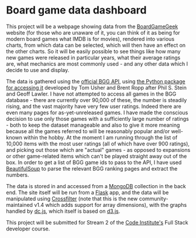 # Board game data dashboard

This project will be a webpage showing data from the [BoardGameGeek](https://www.boardgamegeek.com) website (for those who are unaware of it, you can think of it as being for modern board games what IMDB is for movies), rendered into various charts, from which data can be selected, which will then have an effect on the other charts. So it will be easily possible to see things like how many new games were released in particular years, what their average ratings are, what mechanics are most commonly used - and any other data which I decide to use and display.

The data is gathered using the [official BGG API](https://boardgamegeek.com/wiki/page/BGG_XML_API2), using [the Python package for accessing it](http://lcosmin.github.io/boardgamegeek) developed by Tom Usher and Brent Ropp after Phil S. Stein and Geoff Lawler. I have not attempted to access all games in the BGG database - there are currently over 90,000 of these, the number is steadily rising, and the vast majority have very few user ratings. Indeed there are even many pages for as-yet-unreleased games. I have made the conscious decision to use only those games with a sufficiently large number of ratings - both to keep the dataset manageable and also to give it more meaning because all the games referred to will be reasonably popular and/or well-known within the hobby. At the moment I am running through the list of 10,000 items with the most user ratings (all of which have over 900 ratings), and picking out those which are "actual" games - as opposed to expansions or other game-related items which can't be played straight away out of the box. In order to get a list of BGG game ids to pass to the API, I have used [BeautifulSoup](https://www.crummy.com/software/BeautifulSoup/) to parse the relevant BGG ranking pages and extract the numbers.

The data is stored in and accessed from a [MongoDB](https://www.mongodb.com) collection in the back end. The site itself will be run from a [Flask](http://flask.pocoo.org) app, and the data will be manipulated using [Crossfilter](https://github.com/crossfilter/crossfilter/releases) (note that this is the new community-maintained v1.4 which adds support for array dimensions), with the graphs handled by [dc.js](http://dc-js.github.io/dc.js/docs/html), which itself is based on [d3.js](https://d3js.org/).  

This project will be submitted for Stream 2 of the [Code Institute's](https://www.codeinstitute.net) Full Stack developer course.